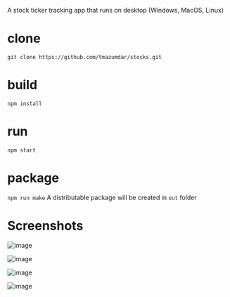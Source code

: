 A stock ticker tracking app that runs on desktop (Windows, MacOS, Linux)

# clone
`git clone https://github.com/tmazumdar/stocks.git`

# build
`npm install`

# run
`npm start`

# package
`npm run make`
A distributable package will be created in `out` folder

# Screenshots

![image](https://github.com/tmazumdar/stocks/assets/1673518/d77f233f-a9ed-48fb-9045-31b7180513df)


![image](https://github.com/tmazumdar/stocks/assets/1673518/c49ad1c3-86b8-4418-978c-c988ff08ac79)


![image](https://github.com/tmazumdar/stocks/assets/1673518/6da6a97b-ca55-4251-8f0f-1deeae28fc94)


![image](https://github.com/tmazumdar/stocks/assets/1673518/1235932e-304d-469d-a7a6-350f1df9573f)


